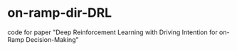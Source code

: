 # on-ramp-dir-DRL
code for paper "Deep Reinforcement Learning with Driving Intention for on-Ramp Decision-Making"
